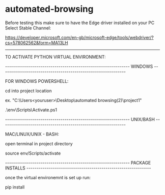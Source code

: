 ﻿# automated-browsing
Before testing this make sure to have the Edge driver installed on your PC
Select Stable Channel:

https://developer.microsoft.com/en-gb/microsoft-edge/tools/webdriver/?cs=578062562&form=MA13LH

-----------------------------------------------------------------------------------------------------------------
TO ACTIVATE PYTHON VIRTUAL ENVIRONMENT:

--------------------------------------------------------------- WINDOWS ---------------------------------------------------------------

FOR WINDOWS POWERSHELL:

cd into project location

ex. "C:\Users\<youruser>\Desktop\automated browsing(2)\project1"

.\env\Scripts\Activate.ps1

--------------------------------------------------------------- UNIX/BASH ---------------------------------------------------------------

MAC/LINUX/UNIX - BASH:

open terminal in project directory 

source env/Scripts/activate

--------------------------------------------------------------- PACKAGE INSTALLS ---------------------------------------------------------------

once the virtual environemnt is set up run:

pip install
